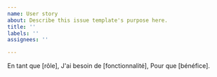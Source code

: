 ```yaml
---
name: User story
about: Describe this issue template's purpose here.
title: ''
labels: ''
assignees: ''

---
```


En tant que [rôle],
J'ai besoin de [fonctionnalité],
Pour que [bénéfice].
